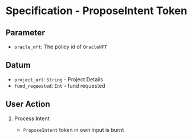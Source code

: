 # Specification - ProposeIntent Token

## Parameter

- `oracle_nft`: The policy id of `OracleNFT`

## Datum

- `project_url`: `String` - Project Details
- `fund_requested`: `Int` - fund requested

## User Action

1. Process Intent

   - `ProposeIntent` token in own input is burnt
